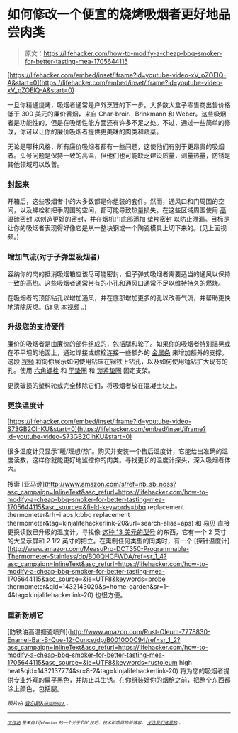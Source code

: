 # 如何修改一个便宜的烧烤吸烟者更好地品尝肉类

> 原文：<https://lifehacker.com/how-to-modify-a-cheap-bbq-smoker-for-better-tasting-mea-1705644115>

 [https://lifehacker.com/embed/inset/iframe?id=youtube-video-xV_pZOElQ-A&start=0](https://lifehacker.com/embed/inset/iframe?id=youtube-video-xV_pZOElQ-A&start=0) 

一旦你精通烧烤，吸烟者通常是户外烹饪的下一步。大多数大盒子零售商出售价格低于 300 美元的廉价香烟，来自 Char-broir、Brinkmann 和 Weber。这些吸烟者是功能性的，但是在吸烟性能方面还有许多不足之处。不过，通过一些简单的修改，你可以让你的廉价吸烟者提供更美味的肉类和蔬菜。



无论是哪种风格，所有廉价吸烟者都有一些问题，这使他们有别于更昂贵的吸烟者。头号问题是保持一致的高温，但他们也可能缺乏建设质量，测量热量，防锈是其他领域可以改善。

### 封起来

开箱后，这些吸烟者中的大多数都是你组装的套件。然而，通风口和门周围的空间，以及螺栓和把手周围的空间，都可能导致热量损失。在这些区域周围使用 [高温硅密封](http://www.amazon.com/Grade-adhesive-grill-smoker-silicon/dp/B00JOFRW30/ref=pd_bxgy_86_text_y?asc_campaign=InlineText&asc_refurl=https://lifehacker.com/how-to-modify-a-cheap-bbq-smoker-for-better-tasting-mea-1705644115&asc_source=&tag=kinjalifehackerlink-20) 以创造更好的密封，并在烟机门底部添加 [垫片密封](http://www.amazon.com/LAVALOCK-Premium-smoker-gasket-BBQgaskets/dp/B00JMV0BD4/ref=pd_sim_86_4?asc_campaign=InlineText&asc_refurl=https://lifehacker.com/how-to-modify-a-cheap-bbq-smoker-for-better-tasting-mea-1705644115&asc_source=&ie=UTF8&refRID=0WY2ASWBMQNQFYC3J9Z4&tag=kinjalifehackerlink-20) 以防止泄漏。目标是让你的吸烟者表现得好像它是从一整块钢或一个陶瓷模具上切下来的。(见上面视频。)

### 增加气流(对于子弹型吸烟者)

容纳你的肉的抵消吸烟箱应该尽可能密封，但子弹式吸烟者需要适当的通风以保持一致的高热。这些吸烟者通常带有的小孔和通风口通常不足以维持持久的燃烧。

在吸烟者的顶部钻孔以增加通风，并在底部增加更多的孔以改善气流，并帮助更快地清除灰烬。(详见 [本视频](https://www.youtube.com/watch?v=0swtGIE7QOk) 。)

### 升级您的支持硬件

廉价的吸烟者是由廉价的部件组成的，包括腿和轮子。如果你的吸烟者特别摇晃或在不平坦的地面上，通过焊接或螺栓连接一些额外的 [金属条](http://www.homedepot.com/p/Everbilt-1-in-x-72-in-Plain-Steel-Flat-Bar-with-1-8-in-Thick-801027/204225737) 来增加额外的支撑。这段 [视频](https://www.youtube.com/watch?v=e3DF3D9fT-I) 将向你展示如何使用钻床在钢铁上钻孔，以及如何使用锤钻扩大现有的孔。使用 [六角螺栓](http://www.homedepot.com/p/Unbranded-1-4-in-x-1-2-in-Stainless-Steel-Hex-Bolt-804186/204633242?N=5yc1vZc2c0Z1z0u5e5Z1z0y8oj) 和 [平垫圈](http://www.homedepot.com/p/Everbilt-1-4-in-Zinc-Plated-Flat-Washer-25-Piece-per-Bag-802304/204276388?MERCH=REC-_-PIPHorizontal1_rr-_-204633242-_-204276388-_-N) 和 [锁紧垫圈](http://www.homedepot.com/p/Crown-Bolt-1-4-in-Zinc-Plated-Split-Lock-Washer-20226/205026604?N=5yc1vZc294) 固定支架。

更换破损的塑料轮或完全移除它们，将吸烟者放在混凝土块上。

### 更换温度计

 [https://lifehacker.com/embed/inset/iframe?id=youtube-video-S73GB2ClhKU&start=0](https://lifehacker.com/embed/inset/iframe?id=youtube-video-S73GB2ClhKU&start=0) 

很多温度计只显示“暖/理想/热”。购买并安装一个售后温度计，它能给出准确的温度读数，这样你就能更好地监控你的肉类。寻找更长的温度计探头，深入吸烟者体内。

搜索 [亚马逊](http://www.amazon.com/s/ref=nb_sb_noss?asc_campaign=InlineText&asc_refurl=https://lifehacker.com/how-to-modify-a-cheap-bbq-smoker-for-better-tasting-mea-1705644115&asc_source=&field-keywords=bbq replacement thermometer&rh=i:aps,k:bbq replacement thermometer&tag=kinjalifehackerlink-20&url=search-alias=aps) 和 [易贝](http://www.ebay.com/sch/i.html?_odkw=bbq+thermometer&_osacat=20625&_from=R40&_trksid=p2045573.m570.l1313.TR0.TRC0.H0.Xbbq+smoker+thermometer.TRS0&_nkw=bbq+smoker+thermometer&_sacat=20625) 直接更换读数已升级的温度计。寻找像 [这种 13 美元的型号](http://www.ebay.com/itm/2-550F-BBQ-CHARCOAL-GRILL-PIT-WOOD-SMOKER-TEMP-GAUGE-THERMOMETER-2-5-STEM-SS-RWB-/181743944237?pt=LH_DefaultDomain_0&hash=item2a50c8822d) 的东西，它有一个 2 英寸的大显示屏和 2 1/2 英寸的把立。在熏制任何类型的肉类时，有一个 [探针温度计](http://www.amazon.com/MeasuPro-DCT350-Programmable-Thermometer-Stainless/dp/B00QHCFWDA/ref=sr_1_4?asc_campaign=InlineText&asc_refurl=https://lifehacker.com/how-to-modify-a-cheap-bbq-smoker-for-better-tasting-mea-1705644115&asc_source=&ie=UTF8&keywords=probe thermometer&qid=1432143029&s=home-garden&sr=1-4&tag=kinjalifehackerlink-20) 也很方便。

### 重新粉刷它

[防锈油高温搪瓷喷剂](http://www.amazon.com/Rust-Oleum-7778830-Enamel-Bar-B-Que-12-Ounce/dp/B0010O0C94/ref=sr_1_2?asc_campaign=InlineText&asc_refurl=https://lifehacker.com/how-to-modify-a-cheap-bbq-smoker-for-better-tasting-mea-1705644115&asc_source=&ie=UTF8&keywords=rustoleum high heat&qid=1432137774&sr=8-2&tag=kinjalifehackerlink-20) 将为您的吸烟者提供专业外观的扁平黑色，并防止其生锈。在你组装好你的烟枪之前，把整个东西都涂上颜色，包括腿。

*<small>照片由</small>* [*<small>查尔斯&</small>*](http://charlesandhudson.com)*<small></small>*<small>[*<small>研究所的人</small>*](http://www.instituteofman.com/) *<small>。</small>*</small>

* * *

<small>[*<small>工作坊</small>*](http://workshop.lifehacker.com/) *<small>是来自 Lifehacker 的一个关于 DIY 技巧、技术和项目的新博客。</small>* [*<small>关注我们这里的</small>*](https://twitter.com/WorkshopLH) <small>*。*</small></small>

<small></small>